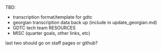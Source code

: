 TBD:
- transcription format/template for gdtc
- georgian transcription data back up (include in update_georgian.md)
- GDTC tech team RESOURCES
- MISC (quarter goals, other links, etc)

last two should go on staff pages or github?
